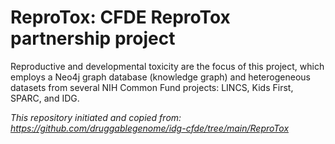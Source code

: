 # ReproTox: CFDE ReproTox partnership project

Reproductive and developmental toxicity are the focus of this project, which
employs a Neo4j graph database (knowledge graph) and heterogeneous datasets
from several NIH Common Fund projects: LINCS, Kids First, SPARC, and IDG.

*This repository initiated and copied from:
<https://github.com/druggablegenome/idg-cfde/tree/main/ReproTox>*
